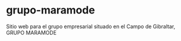 # grupo-maramode
Sitio web para el grupo empresarial situado en el Campo de Gibraltar, GRUPO MARAMODE
